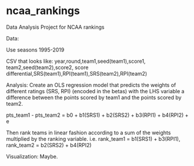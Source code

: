 # ncaa_rankings
Data Analysis Project for NCAA rankings

Data:

Use seasons 1995-2019

CSV that looks like:
  year,round,team1,seed(team1),score1, team2,seed(team2),score2, score differential,SRS(team1),RPI(team1),SRS(team2),RPI(team2)
  
 
  
 Analysis:
 Create an OLS regression model that predicts the weights of different ratings (SRS, RPI) (encoded in the betas) with the LHS variable a difference between the points scored by team1 and the points scored by team2.
 
  pts_team1 - pts_team2 = b0 + b1(SRS1) + b2(SRS2) + b3(RPI1) + b4(RPI2) + e
  
  Then rank teams in linear fashion according to a sum of the weights multiplied by the ranking variable. 
    i.e. rank_team1 = b1(SRS1) + b3(RPI1), rank_team2 = b2(SRS2) + b4(RPI2)
 
 
 
 Visualization:
 Maybe.
 
    
